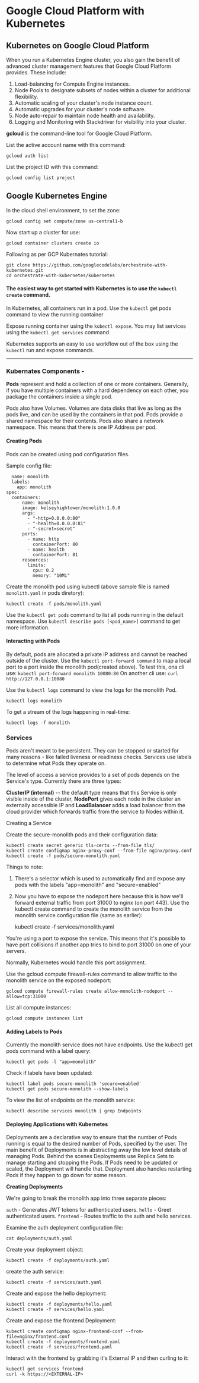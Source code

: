 # Google Cloud Platform with Kubernetes

## Kubernetes on Google Cloud Platform

When you run a Kubernetes Engine cluster, you also gain the benefit of advanced cluster management features
that Google Cloud Platform provides. These include:

1. Load-balancing for Compute Engine instances.
2. Node Pools to designate subsets of nodes within a cluster for additional flexibility.
3. Automatic scaling of your cluster's node instance count.
4. Automatic upgrades for your cluster's node software.
5. Node auto-repair to maintain node health and availability.
6. Logging and Monitoring with Stackdriver for visibility into your cluster.


**gcloud** is the command-line tool for Google Cloud Platform.

List the active account name with this command:

    gcloud auth list

List the project ID with this command:

    gcloud config list project

## Google Kubernetes Engine

In the cloud shell environment, to set the zone:

    gcloud config set compute/zone us-central1-b

Now start up a cluster for use:

    gcloud container clusters create io


Following as per GCP Kubernates tutorial:

    git clone https://github.com/googlecodelabs/orchestrate-with-kubernetes.git
    cd orchestrate-with-kubernetes/kubernetes

#### The easiest way to get started with Kubernetes is to use the `kubectl create` command.

In Kubernetes, all containers run in a pod. Use the `kubectl` get pods command to view the running container

Expose running container using the `kubectl expose`.
You may list services using the `kubectl get services` command

Kubernetes supports an easy to use workflow out of the box using the `kubectl` run and expose commands.

-------

### Kubernates Components -

**Pods** represent and hold a collection of one or more containers.
Generally, if you have multiple containers with a hard dependency on each other, you package the containers inside a single pod.

Pods also have Volumes. Volumes are data disks that live as long as the pods live, and can be used by the containers in that pod.
Pods provide a shared namespace for their contents. Pods also share a network namespace. This means that there is one IP Address per pod.

#### Creating Pods
Pods can be created using pod configuration files. 

Sample config file:

```
  name: monolith
  labels:
    app: monolith
spec:
  containers:
    - name: monolith
      image: kelseyhightower/monolith:1.0.0
      args:
        - "-http=0.0.0.0:80"
        - "-health=0.0.0.0:81"
        - "-secret=secret"
      ports:
        - name: http
          containerPort: 80
        - name: health
          containerPort: 81
      resources:
        limits:
          cpu: 0.2
          memory: "10Mi"
```

Create the monolith pod using kubectl (above sample file is named `monolith.yaml` in pods diretory):

    kubectl create -f pods/monolith.yaml

Use the `kubectl get pods` command to list all pods running in the default namespace.
Use `kubectl describe pods [<pod_name>]` command to get more information.

#### Interacting with Pods

By default, pods are allocated a private IP address and cannot be reached outside of the cluster.
Use the `kubectl port-forward command` to map a local port to a port inside the monolith pod(created above).
To test this, ona cli use: `kubectl port-forward monolith 10080:80`
On another cli use: `curl http://127.0.0.1:10080`

Use the `kubectl logs` command to view the logs for the monolith Pod.

    kubectl logs monolith

To get a stream of the logs happening in real-time:

    kubectl logs -f monolith

### Services
Pods aren't meant to be persistent. They can be stopped or started for many reasons - like failed liveness or readiness checks.
Services use labels to determine what Pods they operate on. 

The level of access a service provides to a set of pods depends on the Service's type. Currently there are three types:

**ClusterIP (internal)** -- the default type means that this Service is only visible inside of the cluster,
**NodePort** gives each node in the cluster an externally accessible IP and
**LoadBalancer** adds a load balancer from the cloud provider which forwards traffic from the service to Nodes within it.

Creating a Service

Create the secure-monolith pods and their configuration data:

    kubectl create secret generic tls-certs --from-file tls/
    kubectl create configmap nginx-proxy-conf --from-file nginx/proxy.conf
    kubectl create -f pods/secure-monolith.yaml

Things to note:

1. There's a selector which is used to automatically find and expose any pods with the labels "app=monolith" and "secure=enabled"
2. Now you have to expose the nodeport here because this is how we'll forward external traffic from port 31000 to nginx (on port 443).
Use the kubectl create command to create the monolith service from the monolith service configuration file (same as earlier):

    kubectl create -f services/monolith.yaml

You're using a port to expose the service. This means that it's possible to have port collisions if another app tries to bind to port 31000 on one of your servers.

Normally, Kubernetes would handle this port assignment.

Use the gcloud compute firewall-rules command to allow traffic to the monolith service on the exposed nodeport:

    gcloud compute firewall-rules create allow-monolith-nodeport --allow=tcp:31000


List all compute instances:

    gcloud compute instances list

#### Adding Labels to Pods

Currently the monolith service does not have endpoints. Use the kubectl get pods command with a label query:

    kubectl get pods -l "app=monolith"

Check if labels have been updated:

    kubectl label pods secure-monolith 'secure=enabled'
    kubectl get pods secure-monolith --show-labels

To view the list of endpoints on the monolith service:

    kubectl describe services monolith | grep Endpoints

#### Deploying Applications with Kubernetes

Deployments are a declarative way to ensure that the number of Pods running is equal to the desired number of Pods, specified by the user.
The main benefit of Deployments is in abstracting away the low level details of managing Pods. Behind the scenes Deployments use Replica Sets to manage starting and stopping the Pods.
If Pods need to be updated or scaled, the Deployment will handle that. Deployment also handles restarting Pods if they happen to go down for some reason.

**Creating Deployments**

We're going to break the monolith app into three separate pieces:

`auth` - Generates JWT tokens for authenticated users.
`hello` - Greet authenticated users.
`frontend` - Routes traffic to the auth and hello services.

Examine the auth deployment configuration file:

    cat deployments/auth.yaml

Create your deployment object:

    kubectl create -f deployments/auth.yaml
    
    
create the auth service:

    kubectl create -f services/auth.yaml

Create and expose the hello deployment:

    kubectl create -f deployments/hello.yaml
    kubectl create -f services/hello.yaml

Create and expose the frontend Deployment:

    kubectl create configmap nginx-frontend-conf --from-file=nginx/frontend.conf
    kubectl create -f deployments/frontend.yaml
    kubectl create -f services/frontend.yaml

Interact with the frontend by grabbing it's External IP and then curling to it:

    kubectl get services frontend
    curl -k https://<EXTERNAL-IP>

